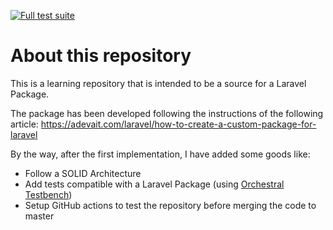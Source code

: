 [![Full test suite](https://github.com/jcrucesadrados/inspiration-quotes/actions/workflows/full-test-suite.yml/badge.svg)](https://github.com/jcrucesadrados/inspiration-quotes/actions/workflows/full-test-suite.yml)
# About this repository
This is a learning repository that is intended to be a source for a Laravel Package.

The package has been developed following the instructions of the following article: https://adevait.com/laravel/how-to-create-a-custom-package-for-laravel

By the way, after the first implementation, I have added some goods like:
* Follow a SOLID Architecture
* Add tests compatible with a Laravel Package (using [Orchestral Testbench](https://github.com/orchestral/testbench))
* Setup GitHub actions to test the repository before merging the code to master

